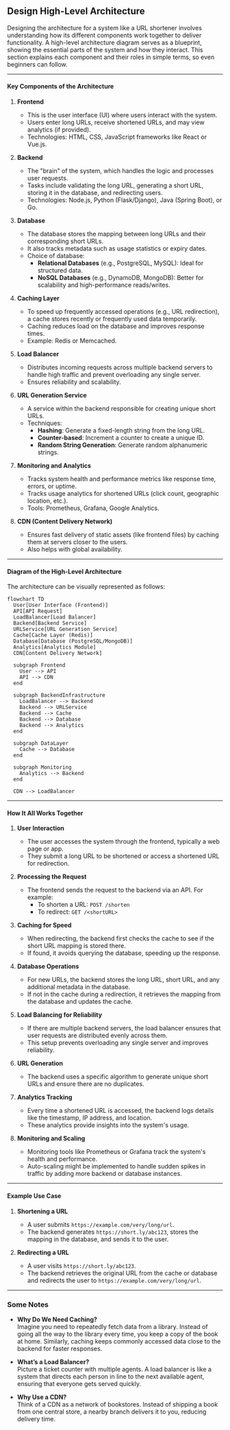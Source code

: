 ## **Design High-Level Architecture**

Designing the architecture for a system like a URL shortener involves understanding how its different components work together to deliver functionality. A high-level architecture diagram serves as a blueprint, showing the essential parts of the system and how they interact. This section explains each component and their roles in simple terms, so even beginners can follow.

----------

#### **Key Components of the Architecture**

1.  **Frontend**
    
    -   This is the user interface (UI) where users interact with the system.
    -   Users enter long URLs, receive shortened URLs, and may view analytics (if provided).
    -   Technologies: HTML, CSS, JavaScript frameworks like React or Vue.js.
2.  **Backend**
    
    -   The "brain" of the system, which handles the logic and processes user requests.
    -   Tasks include validating the long URL, generating a short URL, storing it in the database, and redirecting users.
    -   Technologies: Node.js, Python (Flask/Django), Java (Spring Boot), or Go.
3.  **Database**
    
    -   The database stores the mapping between long URLs and their corresponding short URLs.
    -   It also tracks metadata such as usage statistics or expiry dates.
    -   Choice of database:
        -   **Relational Databases** (e.g., PostgreSQL, MySQL): Ideal for structured data.
        -   **NoSQL Databases** (e.g., DynamoDB, MongoDB): Better for scalability and high-performance reads/writes.
4.  **Caching Layer**
    
    -   To speed up frequently accessed operations (e.g., URL redirection), a cache stores recently or frequently used data temporarily.
    -   Caching reduces load on the database and improves response times.
    -   Example: Redis or Memcached.
5.  **Load Balancer**
    
    -   Distributes incoming requests across multiple backend servers to handle high traffic and prevent overloading any single server.
    -   Ensures reliability and scalability.
6.  **URL Generation Service**
    
    -   A service within the backend responsible for creating unique short URLs.
    -   Techniques:
        -   **Hashing**: Generate a fixed-length string from the long URL.
        -   **Counter-based**: Increment a counter to create a unique ID.
        -   **Random String Generation**: Generate random alphanumeric strings.
7.  **Monitoring and Analytics**
    
    -   Tracks system health and performance metrics like response time, errors, or uptime.
    -   Tracks usage analytics for shortened URLs (click count, geographic location, etc.).
    -   Tools: Prometheus, Grafana, Google Analytics.
8.  **CDN (Content Delivery Network)**
    
    -   Ensures fast delivery of static assets (like frontend files) by caching them at servers closer to the users.
    -   Also helps with global availability.

----------

#### **Diagram of the High-Level Architecture**

The architecture can be visually represented as follows:

```mermaid
flowchart TD
  User[User Interface (Frontend)]
  API[API Request]
  LoadBalancer[Load Balancer]
  Backend[Backend Service]
  URLService[URL Generation Service]
  Cache[Cache Layer (Redis)]
  Database[Database (PostgreSQL/MongoDB)]
  Analytics[Analytics Module]
  CDN[Content Delivery Network]

  subgraph Frontend
    User --> API
    API --> CDN
  end

  subgraph BackendInfrastructure
    LoadBalancer --> Backend
    Backend --> URLService
    Backend --> Cache
    Backend --> Database
    Backend --> Analytics
  end

  subgraph DataLayer
    Cache --> Database
  end

  subgraph Monitoring
    Analytics --> Backend
  end

  CDN --> LoadBalancer
  ```

----------

#### **How It All Works Together**

1.  **User Interaction**
    
    -   The user accesses the system through the frontend, typically a web page or app.
    -   They submit a long URL to be shortened or access a shortened URL for redirection.
2.  **Processing the Request**
    
    -   The frontend sends the request to the backend via an API. For example:
        -   To shorten a URL: `POST /shorten`
        -   To redirect: `GET /<shortURL>`
3.  **Caching for Speed**
    
    -   When redirecting, the backend first checks the cache to see if the short URL mapping is stored there.
    -   If found, it avoids querying the database, speeding up the response.
4.  **Database Operations**
    
    -   For new URLs, the backend stores the long URL, short URL, and any additional metadata in the database.
    -   If not in the cache during a redirection, it retrieves the mapping from the database and updates the cache.
5.  **Load Balancing for Reliability**
    
    -   If there are multiple backend servers, the load balancer ensures that user requests are distributed evenly across them.
    -   This setup prevents overloading any single server and improves reliability.
6.  **URL Generation**
    
    -   The backend uses a specific algorithm to generate unique short URLs and ensure there are no duplicates.
7.  **Analytics Tracking**
    
    -   Every time a shortened URL is accessed, the backend logs details like the timestamp, IP address, and location.
    -   These analytics provide insights into the system's usage.
8.  **Monitoring and Scaling**
    
    -   Monitoring tools like Prometheus or Grafana track the system's health and performance.
    -   Auto-scaling might be implemented to handle sudden spikes in traffic by adding more backend or database instances.

----------

#### **Example Use Case**

1.  **Shortening a URL**
    
    -   A user submits `https://example.com/very/long/url`.
    -   The backend generates `https://short.ly/abc123`, stores the mapping in the database, and sends it to the user.
2.  **Redirecting a URL**
    
    -   A user visits `https://short.ly/abc123`.
    -   The backend retrieves the original URL from the cache or database and redirects the user to `https://example.com/very/long/url`.

----------

### **Some Notes**

-   **Why Do We Need Caching?**  
    Imagine you need to repeatedly fetch data from a library. Instead of going all the way to the library every time, you keep a copy of the book at home. Similarly, caching keeps commonly accessed data close to the backend for faster responses.
    
-   **What’s a Load Balancer?**  
    Picture a ticket counter with multiple agents. A load balancer is like a system that directs each person in line to the next available agent, ensuring that everyone gets served quickly.
    
-   **Why Use a CDN?**  
    Think of a CDN as a network of bookstores. Instead of shipping a book from one central store, a nearby branch delivers it to you, reducing delivery time.